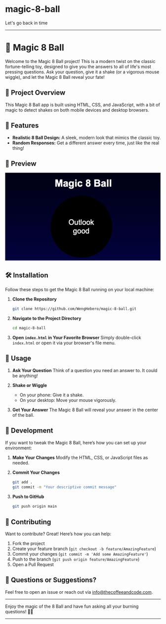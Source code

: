 # magic-8-ball
Let's go back in time

---

# 🎱 Magic 8 Ball

Welcome to the Magic 8 Ball project! This is a modern twist on the classic fortune-telling toy, designed to give you the answers to all of life's most pressing questions. Ask your question, give it a shake (or a vigorous mouse wiggle), and let the Magic 8 Ball reveal your fate!

## 🚀 Project Overview

This Magic 8 Ball app is built using HTML, CSS, and JavaScript, with a bit of magic to detect shakes on both mobile devices and desktop browsers. 

## 🌟 Features

- **Realistic 8 Ball Design:** A sleek, modern look that mimics the classic toy.
- **Random Responses:** Get a different answer every time, just like the real thing!

## 📸 Preview

![Magic 8 Ball Screenshot](screenshot.png)

## 🛠️ Installation

Follow these steps to get the Magic 8 Ball running on your local machine:

1. **Clone the Repository**
   ```bash
   git clone https://github.com/WengHebero/magic-8-ball.git
   ```

2. **Navigate to the Project Directory**
   ```bash
   cd magic-8-ball
   ```

3. **Open `index.html` in Your Favorite Browser**
   Simply double-click `index.html` or open it via your browser's file menu.

## 📖 Usage

1. **Ask Your Question**
   Think of a question you need an answer to. It could be anything!

2. **Shake or Wiggle**
   - On your phone: Give it a shake.
   - On your desktop: Move your mouse vigorously.

3. **Get Your Answer**
   The Magic 8 Ball will reveal your answer in the center of the ball. 

## 🔧 Development

If you want to tweak the Magic 8 Ball, here’s how you can set up your environment:

1. **Make Your Changes**
   Modify the HTML, CSS, or JavaScript files as needed.

2. **Commit Your Changes**
   ```bash
   git add .
   git commit -m "Your descriptive commit message"
   ```

3. **Push to GitHub**
   ```bash
   git push origin main
   ```

## 🙌 Contributing

Want to contribute? Great! Here’s how you can help:

1. Fork the project
2. Create your feature branch (`git checkout -b feature/AmazingFeature`)
3. Commit your changes (`git commit -m 'Add some AmazingFeature'`)
4. Push to the branch (`git push origin feature/AmazingFeature`)
5. Open a Pull Request


## 💬 Questions or Suggestions?

Feel free to open an issue or reach out via info@thecoffeeandcode.com.

---

Enjoy the magic of the 8 Ball and have fun asking all your burning questions! 🎱✨

---
